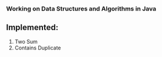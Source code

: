 ### Working on Data Structures and Algorithms in Java


## Implemented:
1. Two Sum
2. Contains Duplicate

